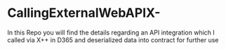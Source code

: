 # CallingExternalWebAPIX-
In this Repo you will find the details regarding an API integration which I called via X++ in D365 and deserialized data into contract for further use
